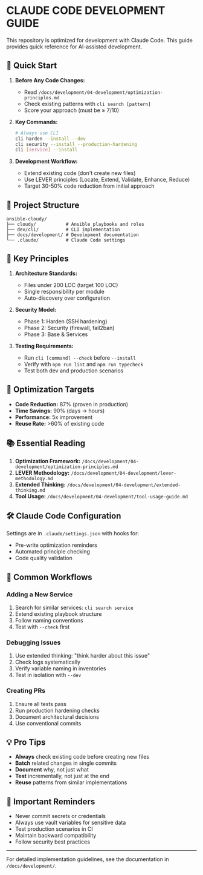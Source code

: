# CLAUDE CODE DEVELOPMENT GUIDE

This repository is optimized for development with Claude Code. This guide provides quick reference for AI-assisted development.

## 🚀 Quick Start

1. **Before Any Code Changes:**
   - Read `/docs/development/04-development/optimization-principles.md`
   - Check existing patterns with `cli search [pattern]`
   - Score your approach (must be ≥ 7/10)

2. **Key Commands:**
   ```bash
   # Always use CLI
   cli harden --install --dev
   cli security --install --production-hardening
   cli [service] --install
   ```

3. **Development Workflow:**
   - Extend existing code (don't create new files)
   - Use LEVER principles (Locate, Extend, Validate, Enhance, Reduce)
   - Target 30-50% code reduction from initial approach

## 📁 Project Structure

```
ansible-cloudy/
├── cloudy/           # Ansible playbooks and roles
├── dev/cli/          # CLI implementation
├── docs/development/ # Development documentation
└── .claude/          # Claude Code settings
```

## 🔧 Key Principles

1. **Architecture Standards:**
   - Files under 200 LOC (target 100 LOC)
   - Single responsibility per module
   - Auto-discovery over configuration

2. **Security Model:**
   - Phase 1: Harden (SSH hardening)
   - Phase 2: Security (firewall, fail2ban)
   - Phase 3: Base & Services

3. **Testing Requirements:**
   - Run `cli [command] --check` before `--install`
   - Verify with `npm run lint` and `npm run typecheck`
   - Test both dev and production scenarios

## 🎯 Optimization Targets

- **Code Reduction:** 87% (proven in production)
- **Time Savings:** 90% (days → hours)
- **Performance:** 5x improvement
- **Reuse Rate:** >60% of existing code

## 📚 Essential Reading

1. **Optimization Framework:** `/docs/development/04-development/optimization-principles.md`
2. **LEVER Methodology:** `/docs/development/04-development/lever-methodology.md`
3. **Extended Thinking:** `/docs/development/04-development/extended-thinking.md`
4. **Tool Usage:** `/docs/development/04-development/tool-usage-guide.md`

## 🛠️ Claude Code Configuration

Settings are in `.claude/settings.json` with hooks for:
- Pre-write optimization reminders
- Automated principle checking
- Code quality validation

## 🔄 Common Workflows

### Adding a New Service
1. Search for similar services: `cli search service`
2. Extend existing playbook structure
3. Follow naming conventions
4. Test with `--check` first

### Debugging Issues
1. Use extended thinking: "think harder about this issue"
2. Check logs systematically
3. Verify variable naming in inventories
4. Test in isolation with `--dev`

### Creating PRs
1. Ensure all tests pass
2. Run production hardening checks
3. Document architectural decisions
4. Use conventional commits

## 💡 Pro Tips

- **Always** check existing code before creating new files
- **Batch** related changes in single commits
- **Document** why, not just what
- **Test** incrementally, not just at the end
- **Reuse** patterns from similar implementations

## 🚨 Important Reminders

- Never commit secrets or credentials
- Always use vault variables for sensitive data
- Test production scenarios in CI
- Maintain backward compatibility
- Follow security best practices

---

For detailed implementation guidelines, see the documentation in `/docs/development/`.